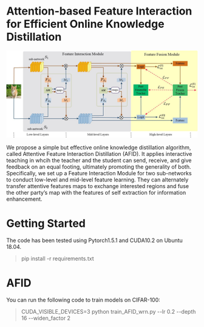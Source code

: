# Attention-based Feature Interaction for Efficient Online Knowledge Distillation 

![Framework](https://github.com/deeplearning-distillation/AFID/blob/main/images/AFID.jpg)

We propose a simple but effective online knowledge distillation algorithm, called Attentive Feature Interaction Distillation (AFID). It applies interactive teaching in whcih the
teacher and the student can send, receive, and give feedback on an equal footing, ultimately promoting the generality of both. Specifically, we set up a Feature Interaction Module for two sub-networks to conduct low-level and mid-level feature learning. They can alternately transfer attentive features maps to exchange interested regions and fuse the other party’s map with the features of self extraction for information enhancement.


# Getting Started
The code has been tested using Pytorch1.5.1 and CUDA10.2 on Ubuntu 18.04.
  
> pip install -r requirements.txt

# AFID

You can run the following code to train models on CIFAR-100:

> CUDA_VISIBLE_DEVICES=3 python train_AFID_wrn.py --lr 0.2 --depth 16 --widen_factor 2
